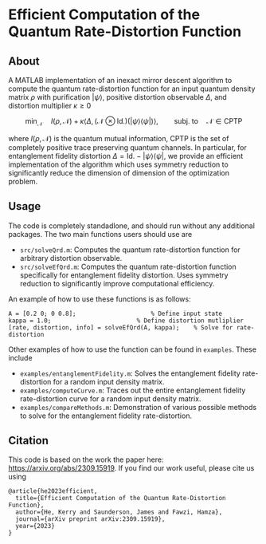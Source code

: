 # Efficient Computation of the Quantum Rate-Distortion Function 

## About

A MATLAB implementation of an inexact mirror descent algorithm to compute the quantum rate-distortion function for an input quantum density matrix $\rho$ with purification $|\psi\rangle$, positive distortion observable $\Delta$, and distortion multiplier $\kappa\geq0$

$$\min_{\mathcal{N}} \quad I(\rho, \mathcal{N}) + \kappa \langle \Delta , (\mathcal{N} \otimes \text{Id.})(|\psi\rangle\langle\psi|) \rangle, \qquad \text{subj. to} \quad \mathcal{N}\in\mathsf{CPTP}$$

where $I(\rho, \mathcal{N})$ is the quantum mutual information, $\mathsf{CPTP}$ is the set of completely positive trace preserving quantum channels. In particular, for entanglement fidelity distortion $\Delta=\text{Id.} - |\psi\rangle\langle\psi|$, we provide an efficient implementation of the algorithm which uses symmetry reduction to significantly reduce the dimension of dimension of the optimization problem.


## Usage

The code is completely standadlone, and should run without any additional packages. The two main functions users should use are

- `src/solveQrd.m`: Computes the quantum rate-distortion function for arbitrary distortion observable.
- `src/solveEfQrd.m`: Computes the quantum rate-distortion function specifically for entanglement fidelity distortion. Uses symmetry reduction to significantly improve computational efficiency.

An example of how to use these functions is as follows:

	A = [0.2 0; 0 0.8]; 					% Define input state
	kappa = 1.0;						% Define distortion mutliplier
	[rate, distortion, info] = solveEfQrd(A, kappa); 	% Solve for rate-distortion
	
Other examples of how to use the function can be found in `examples`. These include

- `examples/entanglementFidelity.m`: Solves the entanglement fidelity rate-distortion for a random input density matrix.
- `examples/computeCurve.m`: Traces out the entire entanglement fidelity rate-distortion curve for a random input density matrix.
- `examples/compareMethods.m`: Demonstration of various possible methods to solve for the entanglement fidelity rate-distortion.


## Citation

This code is based on the work the paper here: <https://arxiv.org/abs/2309.15919>. If you find our work useful, please cite us using

	@article{he2023efficient,
	  title={Efficient Computation of the Quantum Rate-Distortion Function},
	  author={He, Kerry and Saunderson, James and Fawzi, Hamza},
	  journal={arXiv preprint arXiv:2309.15919},
	  year={2023}
	}
